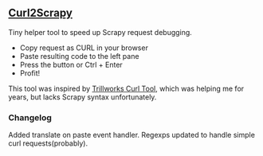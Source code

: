 ## [Curl2Scrapy][1]

Tiny helper tool to speed up  Scrapy request debugging.

 -  Copy request as CURL in your browser
 -  Paste resulting code to the left pane
 -  Press the button or Ctrl + Enter
 -  Profit!
 
 This tool was inspired by [Trillworks Curl Tool][2], which was helping me for years, but lacks Scrapy syntax unfortunately.

 ### Changelog

 Added translate on paste event handler.
 Regexps updated to handle simple curl requests(probably).
 
[1]: https://michael-shub.github.io/curl2scrapy/ "Curl2Scrapy"
[2]: https://curl.trillworks.com/ "Trillworks Curl Tool"
